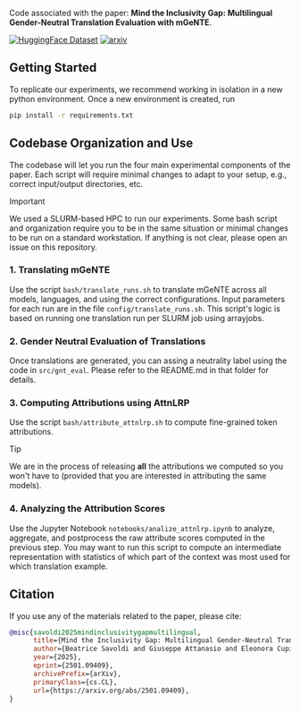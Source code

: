 <!-- [![View of Trento](banner.jpg)](https://mt.fbk.eu/) -->

Code associated with the paper: **Mind the Inclusivity Gap: Multilingual Gender-Neutral Translation Evaluation with mGeNTE**. 

[![HuggingFace Dataset](https://img.shields.io/badge/HF-Dataset-yellow)](https://huggingface.co/datasets/FBK-MT/mGeNTE)
[![arxiv](https://img.shields.io/badge/arxiv-paper-red)](https://arxiv.org/abs/2501.09409)

## Getting Started

To replicate our experiments, we recommend working in isolation in a new python environment. Once a new environment is created, run
```bash
pip install -r requirements.txt
```

## Codebase Organization and Use

The codebase will let you run the four main experimental components of the paper. Each script will require minimal changes to adapt to your setup, e.g., correct input/output directories, etc.

> [!IMPORTANT]
> We used a SLURM-based HPC to run our experiments. Some bash script and organization require you to be in the same situation or minimal changes to be run on a standard workstation. If anything is not clear, please open an issue on this repository.

### 1. Translating mGeNTE

Use the script `bash/translate_runs.sh` to translate mGeNTE across all models, languages, and using the correct configurations. Input parameters for each run are in the file `config/translate_runs.sh`. This script's logic is based on running one translation run per SLURM job using arrayjobs.

### 2. Gender Neutral Evaluation of Translations

Once translations are generated, you can assing a neutrality label using the code in `src/gnt_eval`. Please refer to the README.md in that folder for details. 

### 3. Computing Attributions using AttnLRP

Use the script `bash/attribute_attnlrp.sh` to compute fine-grained token attributions. 

> [!TIP]
> We are in the process of releasing **all** the attributions we computed so you won't have to (provided that you are interested in attributing the same models).

### 4. Analyzing the Attribution Scores

Use the Jupyter Notebook `notebooks/analize_attnlrp.ipynb` to analyze, aggregate, and postprocess the raw attribute scores computed in the previous step. You may want to run this script to compute an intermediate representation with statistics of which part of the context was most used for which translation example.

## Citation

If you use any of the materials related to the paper, please cite:

```bibtex
@misc{savoldi2025mindinclusivitygapmultilingual,
      title={Mind the Inclusivity Gap: Multilingual Gender-Neutral Translation Evaluation with mGeNTE}, 
      author={Beatrice Savoldi and Giuseppe Attanasio and Eleonora Cupin and Eleni Gkovedarou and Janiça Hackenbuchner and Anne Lauscher and Matteo Negri and Andrea Piergentili and Manjinder Thind and Luisa Bentivogli},
      year={2025},
      eprint={2501.09409},
      archivePrefix={arXiv},
      primaryClass={cs.CL},
      url={https://arxiv.org/abs/2501.09409}, 
}
```